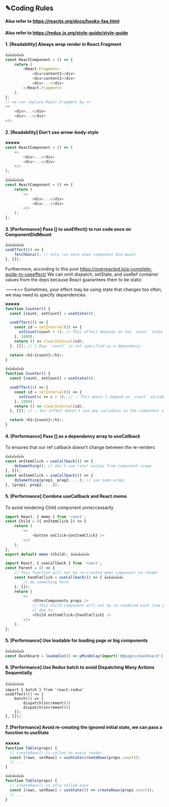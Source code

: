 ## ✎Coding Rules

#### Also refer to https://reactjs.org/docs/hooks-faq.html
#### Also refer to https://redux.js.org/style-guide/style-guide

#### 1. [Readability] Always wrap render in React.Fragment
```javascript
👍👍👍👍👍
const ReactComponent = () => {
    return (
        <React.Fragment>
            <div>content1</div>
            <div>content2</div>
            <div>...</div>
        </React.Fragment>
    );
};
// we can replace React.Fragment by <>
<>
    <div>...</div>
    <div>...</div>
</>
```

#### 2. [Readability] Don't use arrow-body-style
```javascript
❌❌❌❌❌
const ReactComponent = () => (
    <>
        <div>...</div>
        <div>...</div>
    </>
);

👍👍👍👍👍
const ReactComponent = () => {
    return (
        <>
            <div>...</div>
            <div>...</div>
        </>
    );
};
```

#### 3. [Performance] Pass [] to useEffect() to run code once on ComponentDidMount
```javascript
👍👍👍👍👍
useEffect(() => {
    fetchData(); // only run once when component did mount
}, []);
```
Furthermore, according to this post https://overreacted.io/a-complete-guide-to-useeffect/
We can omit dispatch, setState, and useRef container values from the deps because React guarantees them to be static

--->>> Sometimes, your effect may be using state that changes too often, we may need to specify dependencies
```javascript
❌❌❌❌❌
function Counter() {
  const [count, setCount] = useState(0);

  useEffect(() => {
    const id = setInterval(() => {
      setCount(count + 1); // This effect depends on the `count` state
    }, 1000);
    return () => clearInterval(id);
  }, []); // 🔴 Bug: `count` is not specified as a dependency

  return <h1>{count}</h1>;
}

👍👍👍👍👍
function Counter() {
  const [count, setCount] = useState(0);

  useEffect(() => {
    const id = setInterval(() => {
      setCount(c => c + 1); // ✅ This doesn't depend on `count` variable outside
    }, 1000);
    return () => clearInterval(id);
  }, []); // ✅ Our effect doesn't use any variables in the component scope

  return <h1>{count}</h1>;
}
```

#### 4. [Performance] Pass [] as a dependency array to useCallback
To ensures that our ref callback doesn’t change between the re-renders
```javascript
👍👍👍👍👍
const onItemClick = useCallback(() => {
    doSomething(); // don't use *any* values from component scope
}, []);
const onItemClick = useCallback(() => {
    doSomething(prop1, prop2, ...); // use some props
}, [prop1, prop2, ...]);
```

#### 5. [Performance] Combine useCallback and React.memo
To avoid rendering Child component unneccessarily
```javascript
import React, { memo } from 'react';
const Child = ({ onItemClick }) => {
    return (
        <>
            <button onClick={onItemClick} />
        </>
    );
};
export default memo (Child); 👍👍👍👍👍

import React, { useCallback } from 'react';
const Parent = () => {
    // This function will not be re-created when component re-render
    const handleClick = useCallback(() => { 👍👍👍👍👍
        // do something here
    }, []);
    return (
        <>
            <OtherComponents props />
            // This child component will not be re-rendered each time parent is renderer
            // due to
            <Child onItemClick={handleClick} />
        </>
    );
};
```

#### 5. [Performance] Use loadable for loading page or big components
```javascript
👍👍👍👍👍
const Dashboard = loadable(() => pMinDelay(import('@@pages/dashboard'), DELAY));
```

#### 6. [Performance] Use Redux batch to avoid Dispatching Many Actions Sequentially
```
👍👍👍👍👍
import { batch } from 'react-redux'
useEffect(() => {
    batch(() => {
        dispatch(increment())
        dispatch(increment())
    });
}, []);
```

#### 7. [Performance]  Avoid re-creating the ignored initial state, we can pass a function to useState
```javascript
❌❌❌❌❌
function Table(props) {
  // createRows() is called on every render
  const [rows, setRows] = useState(createRows(props.count));
  // ...
}

👍👍👍👍👍
function Table(props) {
  // createRows() is only called once
  const [rows, setRows] = useState(() => createRows(props.count));
  // ...
}
```
